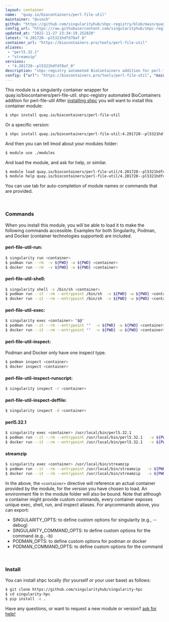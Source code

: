 ```yaml
---
layout: container
name:  "quay.io/biocontainers/perl-file-util"
maintainer: "@vsoch"
github: "https://github.com/singularityhub/shpc-registry/blob/main/quay.io/biocontainers/perl-file-util/container.yaml"
config_url: "https://raw.githubusercontent.com/singularityhub/shpc-registry/main/quay.io/biocontainers/perl-file-util/container.yaml"
updated_at: "2022-11-27 23:34:19.252820"
latest: "4.201720--pl5321hdfd78af_0"
container_url: "https://biocontainers.pro/tools/perl-file-util"
aliases:
 - "perl5.32.1"
 - "streamzip"
versions:
 - "4.201720--pl5321hdfd78af_0"
description: "shpc-registry automated BioContainers addition for perl-file-util"
config: {"url": "https://biocontainers.pro/tools/perl-file-util", "maintainer": "@vsoch", "description": "shpc-registry automated BioContainers addition for perl-file-util", "latest": {"4.201720--pl5321hdfd78af_0": "sha256:8303ce47a95a7d86818008f94d15eba771c1f255921533329d2d71e296deeaa8"}, "tags": {"4.201720--pl5321hdfd78af_0": "sha256:8303ce47a95a7d86818008f94d15eba771c1f255921533329d2d71e296deeaa8"}, "docker": "quay.io/biocontainers/perl-file-util", "aliases": {"perl5.32.1": "/usr/local/bin/perl5.32.1", "streamzip": "/usr/local/bin/streamzip"}}
---
```


This module is a singularity container wrapper for quay.io/biocontainers/perl-file-util.
shpc-registry automated BioContainers addition for perl-file-util
After [installing shpc](#install) you will want to install this container module:


```bash
$ shpc install quay.io/biocontainers/perl-file-util
```

Or a specific version:

```bash
$ shpc install quay.io/biocontainers/perl-file-util:4.201720--pl5321hdfd78af_0
```

And then you can tell lmod about your modules folder:

```bash
$ module use ./modules
```

And load the module, and ask for help, or similar.

```bash
$ module load quay.io/biocontainers/perl-file-util/4.201720--pl5321hdfd78af_0
$ module help quay.io/biocontainers/perl-file-util/4.201720--pl5321hdfd78af_0
```

You can use tab for auto-completion of module names or commands that are provided.

<br>

### Commands

When you install this module, you will be able to load it to make the following commands accessible.
Examples for both Singularity, Podman, and Docker (container technologies supported) are included.

#### perl-file-util-run:

```bash
$ singularity run <container>
$ podman run --rm  -v ${PWD} -w ${PWD} <container>
$ docker run --rm  -v ${PWD} -w ${PWD} <container>
```

#### perl-file-util-shell:

```bash
$ singularity shell -s /bin/sh <container>
$ podman run --it --rm --entrypoint /bin/sh  -v ${PWD} -w ${PWD} <container>
$ docker run --it --rm --entrypoint /bin/sh  -v ${PWD} -w ${PWD} <container>
```

#### perl-file-util-exec:

```bash
$ singularity exec <container> "$@"
$ podman run --it --rm --entrypoint ""  -v ${PWD} -w ${PWD} <container> "$@"
$ docker run --it --rm --entrypoint ""  -v ${PWD} -w ${PWD} <container> "$@"
```

#### perl-file-util-inspect:

Podman and Docker only have one inspect type.

```bash
$ podman inspect <container>
$ docker inspect <container>
```

#### perl-file-util-inspect-runscript:

```bash
$ singularity inspect -r <container>
```

#### perl-file-util-inspect-deffile:

```bash
$ singularity inspect -d <container>
```


#### perl5.32.1

```bash
$ singularity exec <container> /usr/local/bin/perl5.32.1
$ podman run --it --rm --entrypoint /usr/local/bin/perl5.32.1   -v ${PWD} -w ${PWD} <container> -c " $@"
$ docker run --it --rm --entrypoint /usr/local/bin/perl5.32.1   -v ${PWD} -w ${PWD} <container> -c " $@"
```


#### streamzip

```bash
$ singularity exec <container> /usr/local/bin/streamzip
$ podman run --it --rm --entrypoint /usr/local/bin/streamzip   -v ${PWD} -w ${PWD} <container> -c " $@"
$ docker run --it --rm --entrypoint /usr/local/bin/streamzip   -v ${PWD} -w ${PWD} <container> -c " $@"
```



In the above, the `<container>` directive will reference an actual container provided
by the module, for the version you have chosen to load. An environment file in the
module folder will also be bound. Note that although a container
might provide custom commands, every container exposes unique exec, shell, run, and
inspect aliases. For anycommands above, you can export:

 - SINGULARITY_OPTS: to define custom options for singularity (e.g., --debug)
 - SINGULARITY_COMMAND_OPTS: to define custom options for the command (e.g., -b)
 - PODMAN_OPTS: to define custom options for podman or docker
 - PODMAN_COMMAND_OPTS: to define custom options for the command

<br>

### Install

You can install shpc locally (for yourself or your user base) as follows:

```bash
$ git clone https://github.com/singularityhub/singularity-hpc
$ cd singularity-hpc
$ pip install -e .
```

Have any questions, or want to request a new module or version? [ask for help!](https://github.com/singularityhub/singularity-hpc/issues)